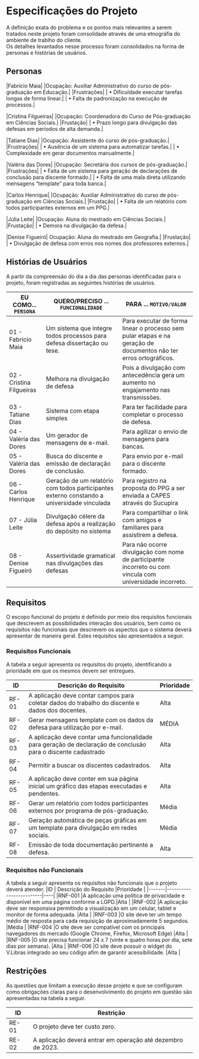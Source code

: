 # Especificações do Projeto

A definição exata do problema e os pontos mais relevantes a serem tratados neste projeto foram consolidade através de uma etnográfia do ambiente de trablho do cliente.  
Os detalhes levantados nesse processo foram consolidados na forma de personas e histórias de usuários.


## Personas

|Fabrício Maia|
|Ocupação: Auxiliar Administrativo do curso de pós-graduação em Educação.|
|Frustrações|
|    • Dificuldade executar tarefas longas de forma linear.|
|    • Falta de padronização na execução de processos.|

|Cristina Filgueiras|
|Ocupação: Coordenadora do Curso de Pós-graduação em Ciências Sociais.|
|Frustação|
|    • Prazo longo para divulgação das defesas em períodos de alta demanda.|

|Tatiane Dias|
|Ocupação: Assistente do curso de pós-graduação.|
|Frustrações|
|    • Ausência de um sistema para automatizar tarefas.|
|    • Complexidade em gerar documentos manualmente.|

|Valéria das Dores|
|Ocupação: Secretária dos cursos de pós-graduação.|
|Frustrações|
|    • Falta de um sistema para geração de declarações de conclusão para discente formado.|
|    • Falta de uma mala direta utilizando mensagens “template” para toda banca.|

|Carlos Henrique|
|Ocupação: Auxiliar Administrativo do curso de pós-graduação em Ciências Sociais.|
|Frustação|
|    • Falta de um relatório com todos participantes externos em um PPG.|

|Júlia Leite|
|Ocupação: Aluna do mestrado em Ciências Sociais.|
|Frustação|
|    • Demora na divulgação da defesa.|

|Denise Figueiró|
Ocupação: Aluna do mestrado em Geografia.|
|Frustação|
|    • Divulgação de defesa com erros nos nomes dos professores externos.|

## Histórias de Usuários

A partir da compreensão do dia a dia das personas identificadas para o projeto, foram registradas as seguintes histórias de usuários. 

|EU COMO... `PERSONA`| QUERO/PRECISO ... `FUNCIONALIDADE` |PARA ... `MOTIVO/VALOR`                 |
|--------------------|------------------------------------|----------------------------------------|
|01 - Fabrício Maia| Um sistema que integre todos processos para defesa dissertação ou tese.|Para executar de forma linear o processo sem pular etapas e na geração de documentos não ter erros ortográficos.|
|02 - Cristina Filgueiras| Melhora na divulgação de defesa|Pois a divulgação com antecedência gera um aumento no engajamento nas transmissões.|
|03 - Tatiane Dias|Sistema com etapa simples|Para ter facilidade para completar o processo de defesa.|
|04 - Valéria das Dores|Um gerador de mensagens de e-mail.|Para agilizar o envio de mensagens para bancas.| 
|05 - Valéria das Dores|Busca do discente e emissão de declaração de conclusão.|Para envio por e-mail para o discente formado.|
|06 - Carlos Henrique|Geração de um relatório com todos participantes externo constando a universidade vinculada|Para registro na proposta do PPG a ser enviada a CAPES através do Sucupira|
|07 - Júlia Leite|Divulgação célere da defesa após a realização do depósito no sistema|Para compartilhar o link com amigos e familiares para assistirem a defesa.|
|08 - Denise Figueiró|Assertividade gramatical nas divulgações das defesas|Para não ocorre divulgação com nome de participante incorreto ou com vincula com universidade incorreto.|

## Requisitos

O escopo funcional do projeto é definido por meio dos requisitos funcionais que descrevem as possibilidades interação dos usuários, bem como os requisitos não funcionais que descrevem os aspectos que o sistema deverá apresentar de maneira geral. Estes requisitos são apresentados a seguir.

### Requisitos Funcionais
A tabela a seguir apresenta os requisitos do projeto, identificando a prioridade em que os mesmos devem ser entregues. 

|ID    | Descrição do Requisito  | Prioridade |
|------|-----------------------------------------|----|
|RF-01 |A aplicação deve contar campos para coletar dados do trabalho do discente e dados dos docentes.| Alta| 
|RF-02 | Gerar mensagens template com os dados da defesa para utilização por e-mail.| MÉDIA |
|RF-03 |A aplicação deve contar uma funcionalidade para geração de declaração de conclusão para o discente cadastrado|Alta|
|RF-04 |Permitir a buscar os discentes cadastrados.|Alta|
|RF-05 |A aplicação deve conter em sua página inicial um gráfico das etapas executadas e pendentes.|Alta |
|RF-06 |Gerar um relatório com todos participantes externos por programa de pós-graduação.|Média |
|RF-07 |Geração automática de peças gráficas em um template para divulgação em redes sociais. |Média |
|RF-08 |Emissão de toda documentação pertinente a defesa.|Alta |


### Requisitos não Funcionais
A tabela a seguir apresenta os requisitos não funcionais que o projeto deverá atender. 
|ID     | Descrição do Requisito  |Prioridade |
|-------|-------------------------|----|
|RNF-001 |A aplicação uma política de privacidade e disponível em uma página conforme a LGPD.|Alta |
|RNF-002 |A aplicação deve ser responsiva permitindo a visualização em um celular, tablet e monitor de forma adequada. |Alta |
|RNF-003 |O site deve ter um tempo médio de resposta para cada requisição de aproximadamente 5 segundos. |Média |
|RNF-004 |O site deve ser compatível com os principais navegadores do mercado (Google Chrome, Firefox, Microsoft Edge) |Alta |
|RNF-005 |O site precisa funcionar 24 x 7 (vinte e quatro horas por dia, sete dias por semana). |Alta |
|RNF-006 |O site deve possuir o widget do V.Libras integrado ao seu código afim de garantir acessibilidade. |Alta |



## Restrições

As questões que limitam a execução desse projeto e que se configuram como obrigações claras para o desenvolvimento do projeto em questão são apresentadas na tabela a seguir. 

|ID| Restrição                                             |
|--|-------------------------------------------------------|
|RE-01 |O projeto deve ter custo zero. |
|RE-02 |A aplicação deverá entrar em operação até dezembro de 2023. |
